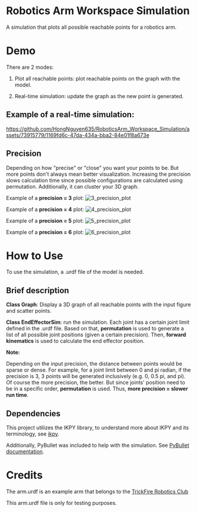 # Robotics Arm Workspace Simulation

A simulation that plots all possible reachable points for a robotics arm.

# Demo

There are 2 modes: 

1. Plot all reachable points: plot reachable points on the graph with the model.

2. Real-time simulation: update the graph as the new point is generated.

## Example of a real-time simulation:

https://github.com/HongNguyen635/RoboticsArm_Workspace_Simulation/assets/73915779/1169fd6c-47da-434a-bba2-84e01f8a673e

## Precision

Depending on how "precise" or "close" you want your points to be. But more points don't always mean better visualization. Increasing the precision slows calculation time since possible configurations are calculated using permutation. Additionally, it can cluster your 3D graph.

Example of a **precision = 3** plot:
![3_precision_plot](https://github.com/HongNguyen635/RoboticsArm_Workspace_Simulation/assets/73915779/a440884b-f8c4-4189-a7f3-b09f8807ac0d)

Example of a **precision = 4** plot:
![4_precision_plot](https://github.com/HongNguyen635/RoboticsArm_Workspace_Simulation/assets/73915779/b591503a-1aa8-4655-a917-7d7d2820ab17)

Example of a **precision = 5** plot:
![5_precision_plot](https://github.com/HongNguyen635/RoboticsArm_Workspace_Simulation/assets/73915779/dfe0b81f-3e89-4ea2-b1eb-1431f989d76c)

Example of a **precision = 6** plot:
![6_precision_plot](https://github.com/HongNguyen635/RoboticsArm_Workspace_Simulation/assets/73915779/f519e7e6-eecf-4758-bd0b-5c2ba7c83aec)

# How to Use

To use the simulation, a .urdf file of the model is needed. 

## Brief description

**Class Graph**: Display a 3D graph of all reachable points with the input figure and scatter points.

**Class EndEffectorSim**: run the simulation. Each joint has a certain joint limit defined in the .urdf file. Based on that, **permutation** is used to generate a list of all possible joint positions (given a certain precision). Then, **forward kinematics** is used to calculate the end effector position.

**Note:**

Depending on the input precision, the distance between points would be sparse or dense. For example, for a joint limit between 0 and pi radian, if the precision is 3, 3 points will be generated inclusively (e.g. 0, 0.5 pi, and pi). Of course the more precision, the better. But since joints' position need to be in a specific order, **permutation** is used. Thus, **more precision = slower run time**.

## Dependencies

This project utilizes the IKPY library, to understand more about IKPY and its terminology, see [ikpy](https://github.com/Phylliade/ikpy).

Additionally, PyBullet was included to help with the simulation. See [PyBullet documentation](https://pybullet.org/wordpress/index.php/forum-2/).

# Credits

The arm.urdf is an example arm that belongs to the [TrickFire Robotics Club](https://www.trickfirerobotics.org/)

This arm.urdf file is only for testing purposes.
